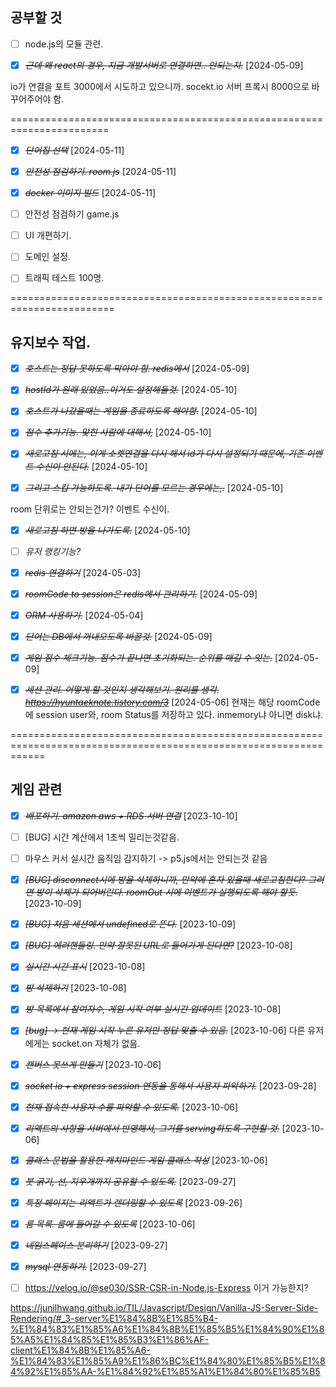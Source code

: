 ## 공부할 것

- [ ] node.js의 모듈 관련.

- [x] ~~_근데 왜 react의 경우, 지금 개발서버로 연결하면.. 안되는지._~~ [2024-05-09]

io가 연결을 포트 3000에서 시도하고 있으니까. socekt.io 서버 프록시 8000으로 바꾸어주어야 함.

=======================================================================

- [x] ~~_단어집 선택_~~ [2024-05-11]

* [x] ~~_안전성 점검하기. room.js_~~ [2024-05-11]

* [x] ~~_docker 이미지 빌드_~~ [2024-05-11]

* [ ] 안전성 점검하기 game.js

* [ ] UI 개편하기.

* [ ] 도메인 설정.

* [ ] 트래픽 테스트 100명.

========================================================================

## 유지보수 작업.

- [x] ~~_호스트는 정답 못하도록 막아야 함. redis에서_~~ [2024-05-09]

* [x] ~~_hostId가 원래 있었음..이거도 설정해둘것._~~ [2024-05-10]

- [x] ~~_호스트가 나갔을때는 게임을 종료하도록 해야함._~~ [2024-05-10]

* [x] ~~_점수 추가기능. 맞힌 사람에 대해서,_~~ [2024-05-10]

* [x] ~~_새로고침 시에는, 이게 소켓연결을 다시 해서 id가 다시 설정되기 때문에, 기존 이벤트 수신이 안된다._~~ [2024-05-10]

- [x] ~~_그리고 스킵 가능하도록. 내가 단어를 모르는 경우에는,._~~ [2024-05-10]

room 단위로는 안되는건가? 이벤트 수신이.

- [x] ~~_새로고침 하면 방을 나가도록._~~ [2024-05-10]

* [ ] _유저 랭킹기능?_

* [x] ~~_redis 연결하기_~~ [2024-05-03]

- [x] ~~_roomCode to session은 redis에서 관리하기._~~ [2024-05-09]

* [x] ~~_ORM 사용하기._~~ [2024-05-04]

* [x] ~~_단어는 DB에서 꺼내오도록 바꿀것._~~ [2024-05-09]

- [x] ~~_게임 점수 체크기능. 점수가 끝나면 초기화되는. 순위를 매길 수 잇는._~~ [2024-05-09]

* [x] ~~_세션 관리. 어떻게 할 것인지 생각해보기. 원리를 생각. https://hyuntaeknote.tistory.com/3_~~ [2024-05-06]
      현재는 해당 roomCode에 session user와, room Status를 저장하고 있다.
      inmemory냐 아니면 disk냐.

==================================================================================================================

## 게임 관련

- [x] ~~_배포하기. amazon aws + RDS 서버 연결_~~ [2023-10-10]

* [ ] [BUG] 시간 계산에서 1초씩 밀리는것같음.

* [ ] 마우스 커서 실시간 움직임 감지하기 -> p5.js에서는 안되는것 같음

- [x] ~~_[BUG] disconnect시에 방을 삭제하니까, 만약에 혼자 있을때 새로고침한다? 그러면 방이 삭제가 되어버린다. roomOut 시에 이벤트가 실행되도록 해야 할듯._~~ [2023-10-09]

- [x] ~~_[BUG] 처음 세션에서 undefined로 뜬다._~~ [2023-10-09]

* [x] ~~_[BUG] 에러핸들링. 만약 잘못된 URL로 들어가게 된다면?_~~ [2023-10-08]

* [x] ~~_실시간 시간 표시_~~ [2023-10-08]

* [x] ~~_방 삭제하기_~~ [2023-10-08]

* [x] ~~_방 목록에서 참여자수, 게임 시작 여부 실시간 업데이트_~~ [2023-10-08]

- [x] ~~_[bug] -> 현재 게임 시작 누른 유저만 정답 맞출 수 있음._~~ [2023-10-06]
      다른 유저에게는 socket.on 자체가 없음.

* [x] ~~_캔버스 못쓰게 만들기_~~ [2023-10-06]

* [x] ~~_socket io + express session 연동을 통해서 사용자 파악하기._~~ [2023-09-28]

- [x] ~~_현재 접속한 사용자 수를 파악할 수 있도록._~~ [2023-10-06]

- [x] ~~_리액트의 사항을 서버에서 반영해서, 그거를 serving하도록 구현할 것._~~ [2023-10-06]

* [x] ~~_클래스 문법을 활용한 캐치마인드 게임 클래스 작성_~~ [2023-10-06]

* [x] ~~_붓 굵기, 선, 지우개까지 공유할 수 있도록._~~ [2023-09-27]

- [x] ~~_특정 페이지는 리액트가 렌더링할 수 있도록_~~ [2023-09-26]

- [x] ~~_룸 목록. 룸에 들어갈 수 있도록_~~ [2023-10-06]

- [x] ~~_네임스페이스 분리하기_~~ [2023-09-27]

- [x] ~~_mysql 연동하기._~~ [2023-09-27]

- [ ] https://velog.io/@se030/SSR-CSR-in-Node.js-Express
      이거 가능한지?

https://junilhwang.github.io/TIL/Javascript/Design/Vanilla-JS-Server-Side-Rendering/#_3-server%E1%84%8B%E1%85%B4-%E1%84%83%E1%85%A6%E1%84%8B%E1%85%B5%E1%84%90%E1%85%A5%E1%84%85%E1%85%B3%E1%86%AF-client%E1%84%8B%E1%85%A6-%E1%84%83%E1%85%A9%E1%86%BC%E1%84%80%E1%85%B5%E1%84%92%E1%85%AA-%E1%84%92%E1%85%A1%E1%84%80%E1%85%B5

